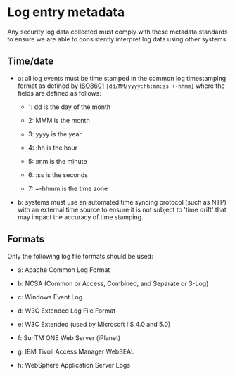 # Log entry metadata

Any security log data collected must comply with these metadata standards to ensure we are able to consistently interpret log data using other systems.

## Time/date

-   a: all log events must be time stamped in the common log timestamping format as defined by [ISO8601](https://en.wikipedia.org/wiki/ISO_8601) `[dd/MM/yyyy:hh:mm:ss +-hhmm]` where the fields are defined as follows:

    -   1: dd is the day of the month

    -   2: MMM is the month

    -   3: yyyy is the year

    -   4: :hh is the hour

    -   5: :mm is the minute

    -   6: :ss is the seconds

    -   7: +-hhmm is the time zone

-   b: systems must use an automated time syncing protocol \(such as NTP\) with an external time source to ensure it is not subject to 'time drift' that may impact the accuracy of time stamping.


## Formats

Only the following log file formats should be used:

-   a: Apache Common Log Format

-   b: NCSA \(Common or Access, Combined, and Separate or 3-Log\)

-   c: Windows Event Log

-   d: W3C Extended Log File Format

-   e: W3C Extended \(used by Microsoft IIS 4.0 and 5.0\)

-   f: SunTM ONE Web Server \(iPlanet\)

-   g: IBM Tivoli Access Manager WebSEAL

-   h: WebSphere Application Server Logs


